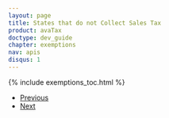 ```yaml
---
layout: page
title: States that do not Collect Sales Tax
product: avaTax
doctype: dev_guide
chapter: exemptions
nav: apis
disqus: 1
---
```


{% include exemptions_toc.html %}

<ul class="pager">
  <li class="previous"><a href="/avatax/dev-guide/exemptions1/states-that-do-not-collect-sales-tax/"><i class="glyphicon glyphicon-chevron-left"></i>Previous</a></li>
  <li class="next"><a href="/avatax/dev-guide/exemptions1/zero-tax-due-to-product-taxability/">Next<i class="glyphicon glyphicon-chevron-right"></i></a></li>
</ul>